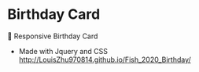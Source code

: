 # Birthday Card 
🎂 Responsive Birthday Card 

- Made with Jquery and CSS
http://LouisZhu970814.github.io/Fish_2020_Birthday/
